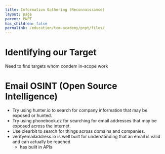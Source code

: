 ```yaml
---
title: Information Gathering (Reconnaissance)
layout: page
parent: PNPT
has_children: false
permalink: /education/tcm-academy/pnpt/files/
---
```


# Identifying our Target

Need to find targets whom condem in-scope work

# Email OSINT (Open Source Intelligence)

- Try using hunter.io to search for company information that may be exposed or hunted.
- Try using phonebook.cz for searching for email addresses that may be exposed across the internet.
- Use clearbit to search for things across domains and companies.
- verifyemailaddress.io is well built for understanding that an email is valid and can actually be reached.
  - has built in APIs
